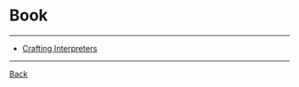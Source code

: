 # Book

---

- [Crafting Interpreters](https://craftinginterpreters.com/)

---

[Back](./../readme.md)
